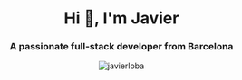 <h1 align="center">Hi 👋, I'm Javier</h1>
<h3 align="center">A passionate full-stack developer from Barcelona</h3>

<p align="center"><img align="center" src="https://github-readme-stats.vercel.app/api/top-langs?username=javierloba&show_icons=true&locale=en&layout=compact" alt="javierloba" /></p>

<!--
**javierloba/javierloba** is a ✨ _special_ ✨ repository because its `README.md` (this file) appears on your GitHub profile.

Here are some ideas to get you started:

- 🔭 I’m currently working on ...
- 🌱 I’m currently learning ...
- 👯 I’m looking to collaborate on ...
- 🤔 I’m looking for help with ...
- 💬 Ask me about ...
- 📫 How to reach me: ...
- 😄 Pronouns: ...
- ⚡ Fun fact: ...
-->
